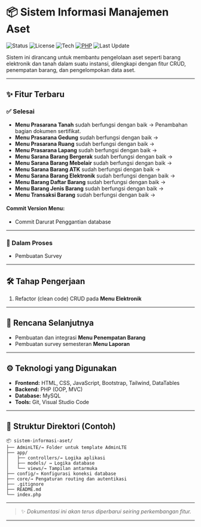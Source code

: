 # 📦 Sistem Informasi Manajemen Aset

![Status](https://img.shields.io/badge/status-in%20progress-yellow)
![License](https://img.shields.io/badge/license-MIT-blue)
![Tech](https://img.shields.io/badge/tech-stack-blueviolet)
[![PHP](https://img.shields.io/badge/php-%23777BB4.svg?&logo=php&logoColor=white)](#)
![Last Update](https://img.shields.io/github/last-commit/mizucode/simaset?style=flat)

Sistem ini dirancang untuk membantu pengelolaan aset seperti barang elektronik dan tanah dalam suatu instansi, dilengkapi dengan fitur CRUD, penempatan barang, dan pengelompokan data aset.

---

## ✨ Fitur Terbaru

### ✅ Selesai

- **Menu Prasarana Tanah** sudah berfungsi dengan baik -> Penambahan bagian dokumen sertifikat.
- **Menu Prasarana Gedung** sudah berfungsi dengan baik ->
- **Menu Prasarana Ruang** sudah berfungsi dengan baik ->
- **Menu Prasarana Lapang** sudah berfungsi dengan baik ->
- **Menu Sarana Barang Bergerak** sudah berfungsi dengan baik ->
- **Menu Sarana Barang Mebelair** sudah berfungsi dengan baik ->
- **Menu Sarana Barang ATK** sudah berfungsi dengan baik ->
- **Menu Sarana Barang Elektronik** sudah berfungsi dengan baik ->
- **Menu Barang Daftar Barang** sudah berfungsi dengan baik ->
- **Menu Barang Jenis Barang** sudah berfungsi dengan baik ->
- **Menu Transaksi Barang** sudah berfungsi dengan baik ->

#### Commit Version Menu:

- Commit Darurat Penggantian database

---

### 🚧 Dalam Proses

- Pembuatan Survey

---

## 🛠️ Tahap Pengerjaan

1. Refactor (clean code) CRUD pada **Menu Elektronik**

---

## 📌 Rencana Selanjutnya

- Pembuatan dan integrasi **Menu Penempatan Barang**
- Pembuatan survey semesteran **Menu Laporan**

---

## ⚙️ Teknologi yang Digunakan

- **Frontend:** HTML, CSS, JavaScript, Bootstrap, Tailwind, DataTables
- **Backend:** PHP (OOP, MVC)
- **Database:** MySQL
- **Tools:** Git, Visual Studio Code

---

## 📁 Struktur Direktori (Contoh)

```
📦 sistem-informasi-aset/
├── AdminLTE/→ Folder untuk template AdminLTE
├── app/
│   ├── controllers/→ Logika aplikasi
│   ├── models/ → Logika database
│   └── views/→ Tampilan antarmuka
├── config/→ Konfigurasi koneksi database
├── core/→ Pengaturan routing dan autentikasi
├── .gitignore
├── README.md
└── index.php
```

---

> ✨ _Dokumentasi ini akan terus diperbarui seiring perkembangan fitur._

---
